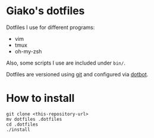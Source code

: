 # Giako's dotfiles

Dotfiles I use for different programs:

- vim
- tmux
- oh-my-zsh

Also, some scripts I use are included under `bin/`.

Dotfiles are versioned using [git](https://git-scm.com/) and configured via [dotbot](https://github.com/anishathalye/dotbot).

# How to install

```shell
git clone <this-repository-url>
mv dotfiles .dotfiles
cd .dotfiles
./install
```
